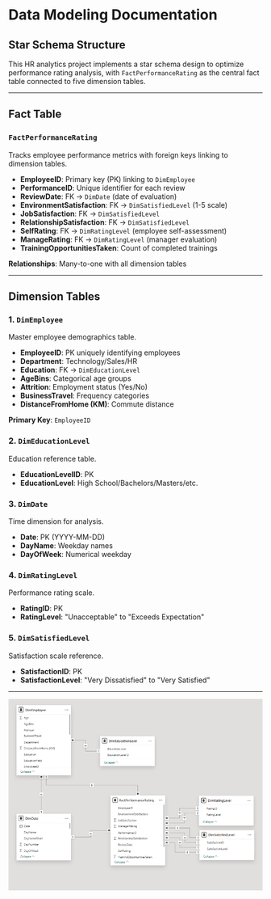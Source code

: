 # Data Modeling Documentation

## Star Schema Structure
This HR analytics project implements a star schema design to optimize performance rating analysis, with `FactPerformanceRating` as the central fact table connected to five dimension tables.

---

## Fact Table
### `FactPerformanceRating`
Tracks employee performance metrics with foreign keys linking to dimension tables.

- **EmployeeID**: Primary key (PK) linking to `DimEmployee`
- **PerformanceID**: Unique identifier for each review
- **ReviewDate**: FK → `DimDate` (date of evaluation)
- **EnvironmentSatisfaction**: FK → `DimSatisfiedLevel` (1-5 scale)
- **JobSatisfaction**: FK → `DimSatisfiedLevel`
- **RelationshipSatisfaction**: FK → `DimSatisfiedLevel`
- **SelfRating**: FK → `DimRatingLevel` (employee self-assessment)
- **ManageRating**: FK → `DimRatingLevel` (manager evaluation)
- **TrainingOpportunitiesTaken**: Count of completed trainings

**Relationships**: Many-to-one with all dimension tables

---

## Dimension Tables

### 1. `DimEmployee`
Master employee demographics table.

- **EmployeeID**: PK uniquely identifying employees
- **Department**: Technology/Sales/HR
- **Education**: FK → `DimEducationLevel`
- **AgeBins**: Categorical age groups
- **Attrition**: Employment status (Yes/No)
- **BusinessTravel**: Frequency categories
- **DistanceFromHome (KM)**: Commute distance

**Primary Key**: `EmployeeID`

### 2. `DimEducationLevel`
Education reference table.

- **EducationLevelID**: PK
- **EducationLevel**: High School/Bachelors/Masters/etc.

### 3. `DimDate`
Time dimension for analysis.

- **Date**: PK (YYYY-MM-DD)
- **DayName**: Weekday names
- **DayOfWeek**: Numerical weekday

### 4. `DimRatingLevel`
Performance rating scale.

- **RatingID**: PK
- **RatingLevel**: "Unacceptable" to "Exceeds Expectation"

### 5. `DimSatisfiedLevel`
Satisfaction scale reference.

- **SatisfactionID**: PK
- **SatisfactionLevel**: "Very Dissatisfied" to "Very Satisfied"

---

![Data](image/hr_model.png)
